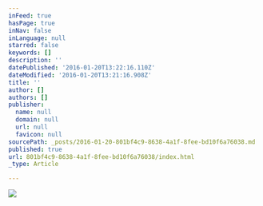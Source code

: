 ```yaml
---
inFeed: true
hasPage: true
inNav: false
inLanguage: null
starred: false
keywords: []
description: ''
datePublished: '2016-01-20T13:22:16.110Z'
dateModified: '2016-01-20T13:21:16.908Z'
title: ''
author: []
authors: []
publisher:
  name: null
  domain: null
  url: null
  favicon: null
sourcePath: _posts/2016-01-20-801bf4c9-8638-4a1f-8fee-bd10f6a76038.md
published: true
url: 801bf4c9-8638-4a1f-8fee-bd10f6a76038/index.html
_type: Article

---
```

![](https://the-grid-user-content.s3-us-west-2.amazonaws.com/59eef3c7-d1f8-40d1-a028-ebf723f0d787.JPG)
